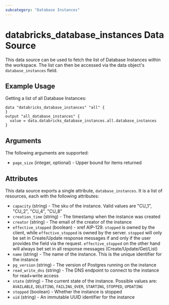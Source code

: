 ```yaml
---
subcategory: "Database Instances"
---
```

# databricks_database_instances Data Source
This data source can be used to fetch the list of Database Instances within the workspace.
The list can then be accessed via the data object's `database_instances` field.


## Example Usage
Getting a list of all Database Instances:

```hcl
data "databricks_database_instances" "all" {
}
output "all_database_instances" {
  value = data.databricks_database_instances.all.database_instances
}
```


## Arguments
The following arguments are supported:
* `page_size` (integer, optional) - Upper bound for items returned



## Attributes
This data source exports a single attribute, `database_instances`. It is a list of resources, each with the following attributes:
* `capacity` (string) - The sku of the instance. Valid values are "CU_1", "CU_2", "CU_4", "CU_8"
* `creation_time` (string) - The timestamp when the instance was created
* `creator` (string) - The email of the creator of the instance
* `effective_stopped` (boolean) - xref AIP-129. `stopped` is owned by the client, while `effective_stopped` is owned by the server.
  `stopped` will only be set in Create/Update response messages if and only if the user provides the field via the request.
  `effective_stopped` on the other hand will always bet set in all response messages (Create/Update/Get/List)
* `name` (string) - The name of the instance. This is the unique identifier for the instance
* `pg_version` (string) - The version of Postgres running on the instance
* `read_write_dns` (string) - The DNS endpoint to connect to the instance for read+write access
* `state` (string) - The current state of the instance. Possible values are: `AVAILABLE`, `DELETING`, `FAILING_OVER`, `STARTING`, `STOPPED`, `UPDATING`
* `stopped` (boolean) - Whether the instance is stopped
* `uid` (string) - An immutable UUID identifier for the instance
